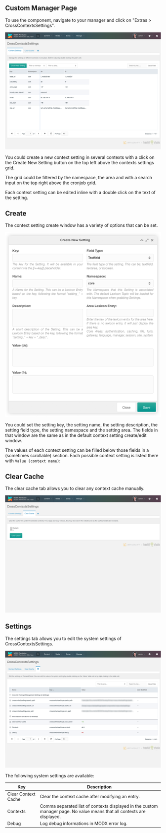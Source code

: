 ## Custom Manager Page

To use the component, navigate to your manager and click on "Extras > CrossContextsSettings".

[![](img/crosscontextssettings.png)](img/crosscontextssettings.png)

You could create a new context setting in several contexts with a click on the
Create New Setting button on the top left above the contexts settings grid.

The grid could be filtered by the namespace, the area and with a search input on
the top right above the cronjob grid.

Each context setting can be edited inline with a double click on the text of the
setting.

## Create

The context setting create window has a variety of options that can be set.

[![](img/crosscontextssettings-create.png)](img/crosscontextssettings-create.png)

You could set the setting key, the setting name, the setting description, the
setting field type, the setting namespace and the setting area. The fields in
that window are the same as in the default context setting create/edit window.

The values of each context setting can be filled below those fields in a
(sometimes scrollable) section. Each possible context setting is listed there
with `Value (context name)`:

## Clear Cache

The clear cache tab allows you to clear any context cache manually.

[![](img/crosscontextssettings-cache.png)](img/crosscontextssettings-cache.png)


## Settings

The settings tab allows you to edit the system settings of
CrossContextsSettings.

[![](img/crosscontextssettings-settings.png)](img/crosscontextssettings-settings.png)

The following system settings are available:

Key | Description
----|------------
Clear Context Cache | Clear the context cache after modifying an entry.
Contexts | Comma separated list of contexts displayed in the custom manager page. No value means that all contexts are displayed.
Debug | Log debug informations in MODX error log.
